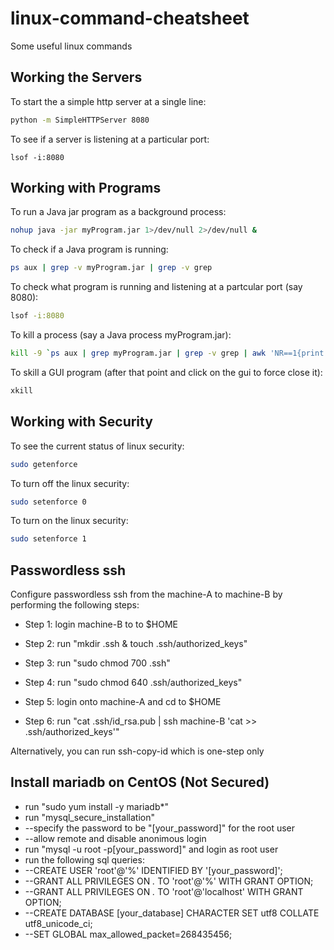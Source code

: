 # linux-command-cheatsheet

Some useful linux commands

## Working the Servers

To start the a simple http server at a single line:

```bash
python -m SimpleHTTPServer 8080
```

To see if a server is listening at a particular port:

```
lsof -i:8080
```


## Working with Programs 

To run a Java jar program as a background process:

```bash
nohup java -jar myProgram.jar 1>/dev/null 2>/dev/null &
```

To check if a Java program is running:

```bash
ps aux | grep -v myProgram.jar | grep -v grep
```

To check what program is running and listening at a partcular port (say 8080):

```bash
lsof -i:8080
```

To kill a process (say a Java process myProgram.jar):

```bash
kill -9 `ps aux | grep myProgram.jar | grep -v grep | awk 'NR==1{print $2}'`
```

To skill a GUI program (after that point and click on the gui to force close it):

```bash
xkill
```

## Working with Security

To see the current status of linux security:

```bash
sudo getenforce
```

To turn off the linux security:

```bash
sudo setenforce 0
```

To turn on the linux security:

```bash
sudo setenforce 1
```

## Passwordless ssh

Configure passwordless ssh from the machine-A to machine-B by performing the following steps:

* Step 1: login machine-B to  to $HOME
* Step 2: run "mkdir .ssh & touch .ssh/authorized_keys"
* Step 3: run "sudo chmod 700 .ssh"
* Step 4: run "sudo chmod 640 .ssh/authorized_keys"

* Step 5: login onto machine-A and cd to $HOME 
* Step 6: run "cat .ssh/id_rsa.pub | ssh machine-B 'cat >> .ssh/authorized_keys'"

Alternatively, you can run ssh-copy-id which is one-step only

## Install mariadb on CentOS (Not Secured)

* run "sudo yum install -y mariadb*"
* run "mysql_secure_installation"
* --specify the password to be "[your_password]" for the root user
* --allow remote and disable anonimous login 
* run "mysql -u root -p[your_password]" and login as root user
* run the following sql queries:
* --CREATE USER 'root'@'%' IDENTIFIED BY '[your_password]';
* --GRANT ALL PRIVILEGES ON *.* TO 'root'@'%' WITH GRANT OPTION;
* --GRANT ALL PRIVILEGES ON *.* TO 'root'@'localhost' WITH GRANT OPTION;
* --CREATE DATABASE [your_database] CHARACTER SET utf8 COLLATE utf8_unicode_ci;
* --SET GLOBAL max_allowed_packet=268435456;


